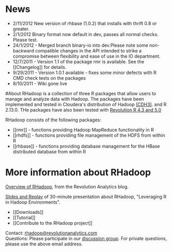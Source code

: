 &nbsp;
# News
* 2/11/2012 New version of rhbase (1.0.2) that installs with thrift 0.8 or greater.
* 2/1/2012 Binary format  now default in dev, passes all normal checks. Please test. 
* 24/1/2012 - Merged branch binary-io into dev.Please note some non-backward compatible changes in the API intended to strike a compromise between flexibility and ease of use in the IO department.
* 12/7/2011 - Version 1.1 of the package rmr is available. See the [[Changelog]] for details.
* 9/29/2011 - Version 1.0.1 available - fixes some minor defects with R CMD check tests on the packages 
* 8/10/2011 - Wiki gone live

#About
RHadoop is a collection of three R packages that allow users to manage and analyze data with Hadoop. The packages have been implemented and tested in Cloudera's distribution of Hadoop <a href="http://www.cloudera.com/hadoop/">(CDH3)</a>.  and R 2.13.0.  THe packages have also been tested with <a href="http://www.revolutionanalytics.com/downloads/">Revolution R 4.3 and 5.0</a>


RHadoop consists of the following packages:

* [[rmr]] - functions providing Hadoop MapReduce functionality in R 
* [[rhdfs]] - functions providing file management of the HDFS from within R 
* [[rhbase]] - functions providing database management for the HBase distributed database from within R

# More information about RHadoop

<a href="http://blog.revolutionanalytics.com/2011/09/mapreduce-hadoop-r.html">Overview of RHadoop</a>, from the Revolution Analytics blog.

<a href="http://www.revolutionanalytics.com/news-events/free-webinars/2011/r-and-hadoop/">Slides and Replay</a> of 30-minute presentation about RHadoop, "Leveraging R in Hadoop Environments". 

* [[Downloads]] 
* [[Tutorial]] 
* [[Contribute to the RHadoop project]] 

Contact: rhadoop@revolutionanalytics.com<br>
Questions: Please participate in our [discussion group](https://groups.google.com/forum/?fromgroups#!forum/rhadoop). For private questions, please use the above email address.

